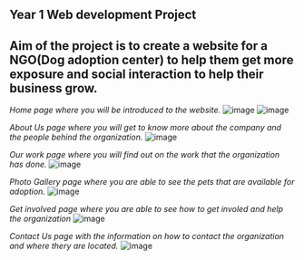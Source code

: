 Year 1 Web development Project
------------------------------
Aim of the project is to create a website for a NGO(Dog adoption center) to help them get more exposure and social interaction to help their business grow.
------------------------------
*Home page where you will be introduced to the website.*
![image](https://github.com/Tobyrams/RescueARescue/assets/87528122/a295c779-da56-4b72-97de-ad19704a6388)
![image](https://github.com/Tobyrams/RescueARescue/assets/87528122/f3022243-e385-4ccb-94d8-574169690cb3)


*About Us page where you will get to know more about the company and the people behind the organization.*
![image](https://github.com/Tobyrams/RescueARescue/assets/87528122/f09b5199-284a-40e0-93c2-0a1d88171f09)

*Our work page where you will find out on the work that the organization has done.*
![image](https://github.com/Tobyrams/RescueARescue/assets/87528122/68f65efa-5f33-4c79-9f1c-584c2146aaac)

*Photo Gallery page where you are able to see the pets that are available for adoption.*
![image](https://github.com/Tobyrams/RescueARescue/assets/87528122/900197dd-e558-40df-95fd-4c4b2b47adf5)

*Get involved page where you are able to see how to get involed and help the organization*
![image](https://github.com/Tobyrams/RescueARescue/assets/87528122/e0caeed6-e40e-42d0-aa72-a3f9a5188ab3)

*Contact Us page with the information on how to contact the organization and where thery are located.*
![image](https://github.com/Tobyrams/RescueARescue/assets/87528122/3112aa7a-38cb-451e-9ff4-cecf08f67f47)
